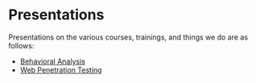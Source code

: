 # Presentations #

Presentations on the various courses, trainings, and things we do are as follows:

* [Behavioral Analysis](behavioral_analysis/)
* [Web Penetration Testing](web_pentesting/)
